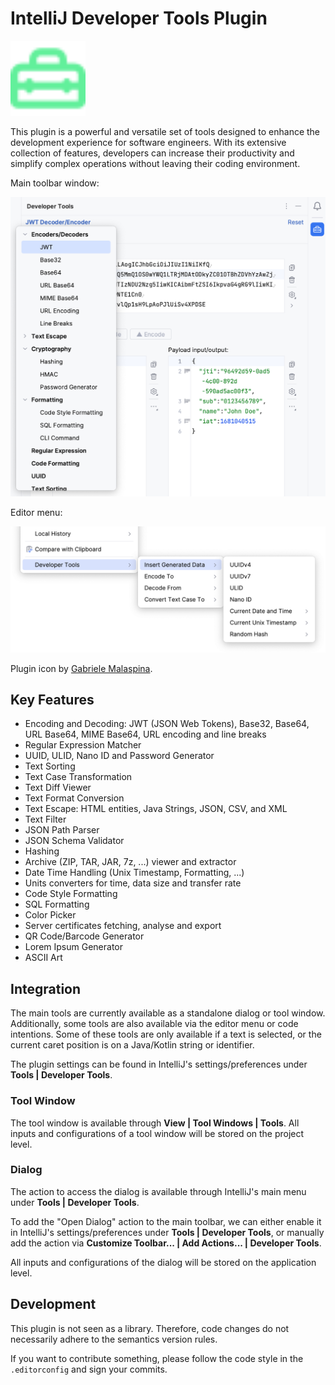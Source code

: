 # IntelliJ Developer Tools Plugin

<img src="src/main/resources/META-INF/pluginIcon.svg" alt="Plugin Logo" width="120px"/>

This plugin is a powerful and versatile set of tools designed to enhance the development experience for software engineers. With its extensive collection of features, developers can increase their productivity and simplify complex operations without leaving their coding environment.

Main toolbar window:

<img src="screenshots/tool-window.png" alt="Main Tool Window" width="693px"/>

Editor menu:

<img src="screenshots/editor-menu.png" alt="Editor Menu" width="708px"/>

Plugin icon by [Gabriele Malaspina](https://www.svgrepo.com/svg/489187/toolbox).

## Key Features

- Encoding and Decoding: JWT (JSON Web Tokens), Base32, Base64, URL Base64, MIME Base64, URL encoding and line breaks
- Regular Expression Matcher
- UUID, ULID, Nano ID and Password Generator
- Text Sorting
- Text Case Transformation
- Text Diff Viewer
- Text Format Conversion
- Text Escape: HTML entities, Java Strings, JSON, CSV, and XML
- Text Filter
- JSON Path Parser
- JSON Schema Validator
- Hashing
- Archive (ZIP, TAR, JAR, 7z, ...) viewer and extractor
- Date Time Handling (Unix Timestamp, Formatting, ...)
- Units converters for time, data size and transfer rate
- Code Style Formatting
- SQL Formatting
- Color Picker
- Server certificates fetching, analyse and export
- QR Code/Barcode Generator
- Lorem Ipsum Generator
- ASCII Art

## Integration

The main tools are currently available as a standalone dialog or tool window. Additionally, some tools are also available via the editor menu or code intentions. Some of these tools are only available if a text is selected, or the current caret position is on a Java/Kotlin string or identifier.

The plugin settings can be found in IntelliJ's settings/preferences under **Tools | Developer Tools**.

### Tool Window

The tool window is available through **View | Tool Windows | Tools**. All inputs and configurations of a tool window will be stored on the project level.

### Dialog

The action to access the dialog is available through IntelliJ's main menu under **Tools | Developer Tools**.

To add the "Open Dialog" action to the main toolbar, we can either enable it in IntelliJ's settings/preferences under **Tools | Developer Tools**, or manually add the action via **Customize Toolbar... | Add Actions... | Developer Tools**.

All inputs and configurations of the dialog will be stored on the application level.

## Development

This plugin is not seen as a library. Therefore, code changes do not necessarily adhere to the semantics version rules.

If you want to contribute something, please follow the code style in the `.editorconfig` and sign your commits.

